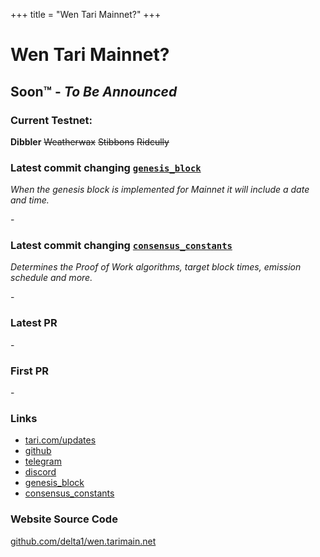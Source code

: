 +++
title = "Wen Tari Mainnet?"
+++

# Wen Tari Mainnet?

## Soon™ - _To Be Announced_

### **Current Testnet:**

<span class="pre">**Dibbler** ~~Weatherwax~~ ~~Stibbons~~ ~~Ridcully~~</span>

### **Latest commit changing [`genesis_block`](https://github.com/tari-project/tari/blob/development/base_layer/core/src/blocks/genesis_block.rs#L73)**

_When the genesis block is implemented for Mainnet it will include a date and time._

<span id="genesis" class="loading">-</span>

### **Latest commit changing [`consensus_constants`](https://github.com/tari-project/tari/blob/development/base_layer/core/src/consensus/consensus_constants.rs#L467)**

_Determines the Proof of Work algorithms, target block times, emission schedule and more._

<span id="consensus" class="loading">-</span>

### **Latest PR**

<span id="latest" class="loading">-</span>

### **First PR**

<span id="first" class="loading">-</span>

### **Links**

<span class="pre">

- [tari.com/updates](https://www.tari.com/updates/)
- [github](https://github.com/tari-project)
- [telegram](https://t.me/tariproject)
- [discord](https://discord.gg/q3Sfzb8S2V)
- [genesis_block](https://github.com/tari-project/tari/blob/development/base_layer/core/src/blocks/genesis_block.rs#L73)
- [consensus_constants](https://github.com/tari-project/tari/blob/development/base_layer/core/src/consensus/consensus_constants.rs#L467)

</span>

### **Website Source Code**

[github.com/delta1/wen.tarimain.net](https://github.com/delta1/wen.tarimain.net)
